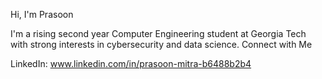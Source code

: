 Hi, I'm Prasoon

I'm a rising second year Computer Engineering student at Georgia Tech with strong interests in cybersecurity and data science.
Connect with Me

LinkedIn: www.linkedin.com/in/prasoon-mitra-b6488b2b4

